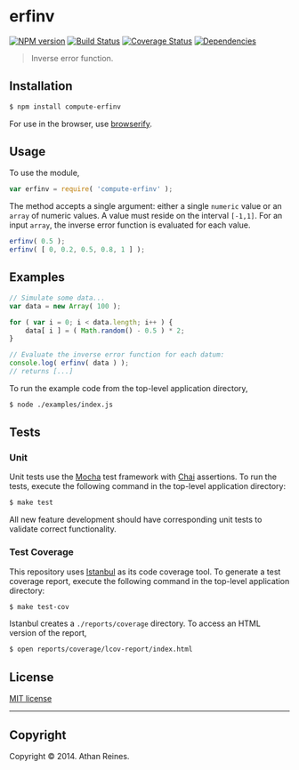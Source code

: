 erfinv
===
[![NPM version][npm-image]][npm-url] [![Build Status][travis-image]][travis-url] [![Coverage Status][coveralls-image]][coveralls-url] [![Dependencies][dependencies-image]][dependencies-url]

> Inverse error function.


## Installation

``` bash
$ npm install compute-erfinv
```

For use in the browser, use [browserify](https://github.com/substack/node-browserify).


## Usage

To use the module,

``` javascript
var erfinv = require( 'compute-erfinv' );
```

The method accepts a single argument: either a single `numeric` value or an `array` of numeric values. A value must reside on the interval `[-1,1]`. For an input `array`, the inverse error function is evaluated for each value.

``` javascript
erfinv( 0.5 );
erfinv( [ 0, 0.2, 0.5, 0.8, 1 ] );
```


## Examples

``` javascript
// Simulate some data...
var data = new Array( 100 );

for ( var i = 0; i < data.length; i++ ) {
	data[ i ] = ( Math.random() - 0.5 ) * 2;
}

// Evaluate the inverse error function for each datum:
console.log( erfinv( data ) );
// returns [...]
```

To run the example code from the top-level application directory,

``` bash
$ node ./examples/index.js
```


## Tests

### Unit

Unit tests use the [Mocha](http://visionmedia.github.io/mocha) test framework with [Chai](http://chaijs.com) assertions. To run the tests, execute the following command in the top-level application directory:

``` bash
$ make test
```

All new feature development should have corresponding unit tests to validate correct functionality.


### Test Coverage

This repository uses [Istanbul](https://github.com/gotwarlost/istanbul) as its code coverage tool. To generate a test coverage report, execute the following command in the top-level application directory:

``` bash
$ make test-cov
```

Istanbul creates a `./reports/coverage` directory. To access an HTML version of the report,

``` bash
$ open reports/coverage/lcov-report/index.html
```


## License

[MIT license](http://opensource.org/licenses/MIT)


---
## Copyright

Copyright &copy; 2014. Athan Reines.


[npm-image]: http://img.shields.io/npm/v/compute-erfinv.svg
[npm-url]: https://npmjs.org/package/compute-erfinv

[travis-image]: http://img.shields.io/travis/compute-io/erfinv/master.svg
[travis-url]: https://travis-ci.org/compute-io/erfinv

[coveralls-image]: https://img.shields.io/coveralls/compute-io/erfinv/master.svg
[coveralls-url]: https://coveralls.io/r/compute-io/erfinv?branch=master

[dependencies-image]: http://img.shields.io/david/compute-io/erfinv.svg
[dependencies-url]: https://david-dm.org/compute-io/erfinv

[dev-dependencies-image]: http://img.shields.io/david/dev/compute-io/erfinv.svg
[dev-dependencies-url]: https://david-dm.org/dev/compute-io/erfinv

[github-issues-image]: http://img.shields.io/github/issues/compute-io/erfinv.svg
[github-issues-url]: https://github.com/compute-io/erfinv/issues